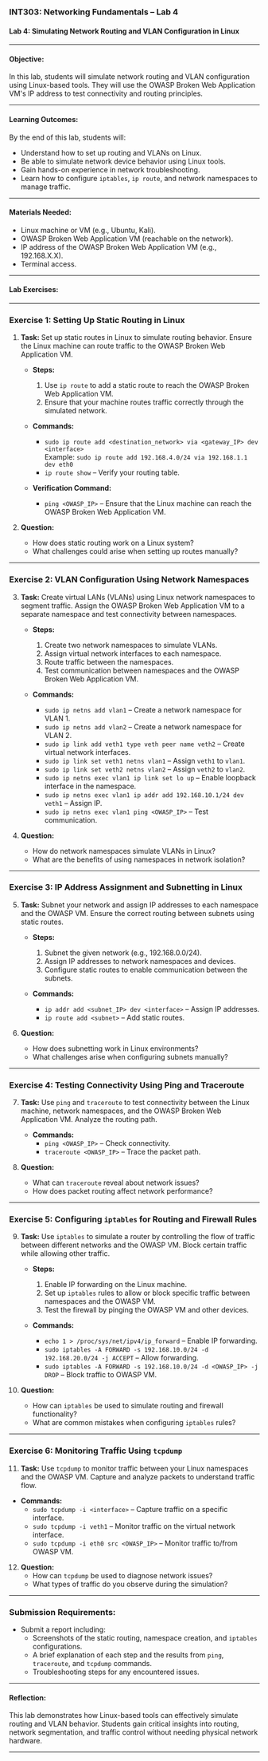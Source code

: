 

### **INT303: Networking Fundamentals – Lab 4**

#### **Lab 4: Simulating Network Routing and VLAN Configuration in Linux**

---

#### **Objective:**
In this lab, students will simulate network routing and VLAN configuration using Linux-based tools. They will use the OWASP Broken Web Application VM's IP address to test connectivity and routing principles.

---

#### **Learning Outcomes:**
By the end of this lab, students will:
- Understand how to set up routing and VLANs on Linux.
- Be able to simulate network device behavior using Linux tools.
- Gain hands-on experience in network troubleshooting.
- Learn how to configure `iptables`, `ip route`, and network namespaces to manage traffic.

---

#### **Materials Needed:**
- Linux machine or VM (e.g., Ubuntu, Kali).
- OWASP Broken Web Application VM (reachable on the network).
- IP address of the OWASP Broken Web Application VM (e.g., 192.168.X.X).
- Terminal access.

---

#### **Lab Exercises:**

---

### **Exercise 1: Setting Up Static Routing in Linux**

1. **Task:** Set up static routes in Linux to simulate routing behavior. Ensure the Linux machine can route traffic to the OWASP Broken Web Application VM.

   - **Steps:**
     1. Use `ip route` to add a static route to reach the OWASP Broken Web Application VM.
     2. Ensure that your machine routes traffic correctly through the simulated network.

   - **Commands:**
     - `sudo ip route add <destination_network> via <gateway_IP> dev <interface>`  
       Example: `sudo ip route add 192.168.4.0/24 via 192.168.1.1 dev eth0`
     - `ip route show` – Verify your routing table.

   - **Verification Command:**
     - `ping <OWASP_IP>` – Ensure that the Linux machine can reach the OWASP Broken Web Application VM.

2. **Question:**
   - How does static routing work on a Linux system?
   - What challenges could arise when setting up routes manually?

---

### **Exercise 2: VLAN Configuration Using Network Namespaces**

3. **Task:** Create virtual LANs (VLANs) using Linux network namespaces to segment traffic. Assign the OWASP Broken Web Application VM to a separate namespace and test connectivity between namespaces.

   - **Steps:**
     1. Create two network namespaces to simulate VLANs.
     2. Assign virtual network interfaces to each namespace.
     3. Route traffic between the namespaces.
     4. Test communication between namespaces and the OWASP Broken Web Application VM.

   - **Commands:**
     - `sudo ip netns add vlan1` – Create a network namespace for VLAN 1.
     - `sudo ip netns add vlan2` – Create a network namespace for VLAN 2.
     - `sudo ip link add veth1 type veth peer name veth2` – Create virtual network interfaces.
     - `sudo ip link set veth1 netns vlan1` – Assign `veth1` to `vlan1`.
     - `sudo ip link set veth2 netns vlan2` – Assign `veth2` to `vlan2`.
     - `sudo ip netns exec vlan1 ip link set lo up` – Enable loopback interface in the namespace.
     - `sudo ip netns exec vlan1 ip addr add 192.168.10.1/24 dev veth1` – Assign IP.
     - `sudo ip netns exec vlan1 ping <OWASP_IP>` – Test communication.

4. **Question:**
   - How do network namespaces simulate VLANs in Linux?
   - What are the benefits of using namespaces in network isolation?

---

### **Exercise 3: IP Address Assignment and Subnetting in Linux**

5. **Task:** Subnet your network and assign IP addresses to each namespace and the OWASP VM. Ensure the correct routing between subnets using static routes.

   - **Steps:**
     1. Subnet the given network (e.g., 192.168.0.0/24).
     2. Assign IP addresses to network namespaces and devices.
     3. Configure static routes to enable communication between the subnets.

   - **Commands:**
     - `ip addr add <subnet_IP> dev <interface>` – Assign IP addresses.
     - `ip route add <subnet>` – Add static routes.

6. **Question:**
   - How does subnetting work in Linux environments?
   - What challenges arise when configuring subnets manually?

---

### **Exercise 4: Testing Connectivity Using Ping and Traceroute**

7. **Task:** Use `ping` and `traceroute` to test connectivity between the Linux machine, network namespaces, and the OWASP Broken Web Application VM. Analyze the routing path.

   - **Commands:**
     - `ping <OWASP_IP>` – Check connectivity.
     - `traceroute <OWASP_IP>` – Trace the packet path.

8. **Question:**
   - What can `traceroute` reveal about network issues?
   - How does packet routing affect network performance?

---

### **Exercise 5: Configuring `iptables` for Routing and Firewall Rules**

9. **Task:** Use `iptables` to simulate a router by controlling the flow of traffic between different networks and the OWASP VM. Block certain traffic while allowing other traffic.

   - **Steps:**
     1. Enable IP forwarding on the Linux machine.
     2. Set up `iptables` rules to allow or block specific traffic between namespaces and the OWASP VM.
     3. Test the firewall by pinging the OWASP VM and other devices.

   - **Commands:**
     - `echo 1 > /proc/sys/net/ipv4/ip_forward` – Enable IP forwarding.
     - `sudo iptables -A FORWARD -s 192.168.10.0/24 -d 192.168.20.0/24 -j ACCEPT` – Allow forwarding.
     - `sudo iptables -A FORWARD -s 192.168.10.0/24 -d <OWASP_IP> -j DROP` – Block traffic to OWASP VM.

10. **Question:**
    - How can `iptables` be used to simulate routing and firewall functionality?
    - What are common mistakes when configuring `iptables` rules?

---

### **Exercise 6: Monitoring Traffic Using `tcpdump`**

11. **Task:** Use `tcpdump` to monitor traffic between your Linux namespaces and the OWASP VM. Capture and analyze packets to understand traffic flow.

   - **Commands:**
     - `sudo tcpdump -i <interface>` – Capture traffic on a specific interface.
     - `sudo tcpdump -i veth1` – Monitor traffic on the virtual network interface.
     - `sudo tcpdump -i eth0 src <OWASP_IP>` – Monitor traffic to/from OWASP VM.

12. **Question:**
    - How can `tcpdump` be used to diagnose network issues?
    - What types of traffic do you observe during the simulation?

---

### **Submission Requirements:**
- Submit a report including:
  - Screenshots of the static routing, namespace creation, and `iptables` configurations.
  - A brief explanation of each step and the results from `ping`, `traceroute`, and `tcpdump` commands.
  - Troubleshooting steps for any encountered issues.

---

#### **Reflection:**
This lab demonstrates how Linux-based tools can effectively simulate routing and VLAN behavior. Students gain critical insights into routing, network segmentation, and traffic control without needing physical network hardware.

---
